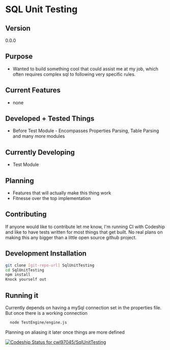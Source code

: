 SQL Unit Testing
=========
Version
------
0.0.0

Purpose
--------
* Wanted to build something cool that could assist me at my job, which often requires complex sql to following very specific rules.

Current Features
----------------
 * none
 

Developed + Tested Things
----------------
* Before Test Module - Encompasses Properties Parsing, Table Parsing and many more modules


Currently Developing
----------------------
* Test Module


Planning
--------
* Features that will actually make this thing work
* Fitnesse over the top implementation

Contributing
--------
If anyone would like to contribute let me know, I'm running CI with Codeship and like to have tests written for most things that get built. No real plans on making this any bigger than a little open source github project.


Development Installation
--------------

```sh
git clone [git-repo-url] SqlUnitTesting
cd SqlUnitTesting
npm install
Knock yourself out
```

Running it
----------
Currently depends on having a mySql connection set in the properties file. But once there is a working connection
```sh
  node TestEngine/engine.js 
```
 Planning on aliasing it later once things are more defined

[ ![Codeship Status for cwl97045/SqlUnitTesting](https://codeship.io/projects/f6e50f10-1e81-0132-f500-3e933e9d9e06/status)](https://codeship.io/projects/35544)
